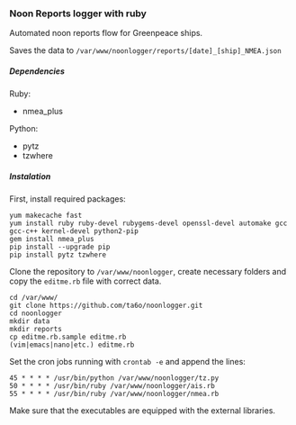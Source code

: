 ### Noon Reports logger with ruby

Automated noon reports flow for Greenpeace ships.

Saves the data to `/var/www/noonlogger/reports/[date]_[ship]_NMEA.json`

##### Dependencies

Ruby:
- nmea\_plus 

Python:
- pytz
- tzwhere

##### Instalation

First, install required packages:

```
yum makecache fast
yum install ruby ruby-devel rubygems-devel openssl-devel automake gcc gcc-c++ kernel-devel python2-pip
gem install nmea_plus
pip install --upgrade pip
pip install pytz tzwhere
```

Clone the repository to `/var/www/noonlogger`, create necessary folders and copy the `editme.rb` file with correct data.

```
cd /var/www/
git clone https://github.com/ta6o/noonlogger.git
cd noonlogger
mkdir data
mkdir reports
cp editme.rb.sample editme.rb
(vim|emacs|nano|etc.) editme.rb
```

Set the cron jobs running with `crontab -e` and append the lines:

```
45 * * * * /usr/bin/python /var/www/noonlogger/tz.py
50 * * * * /usr/bin/ruby /var/www/noonlogger/ais.rb
55 * * * * /usr/bin/ruby /var/www/noonlogger/nmea.rb
```

Make sure that the executables are equipped with the external libraries.


